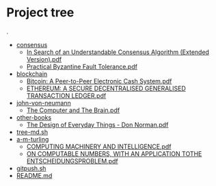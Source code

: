 # Project tree

.
 * <a href="./consensus">consensus</a>
   * <a href="./consensus/In Search of an Understandable Consensus Algorithm
(Extended Version).pdf">In Search of an Understandable Consensus Algorithm
(Extended Version).pdf</a>
   * <a href="./consensus/Practical Byzantine Fault Tolerance.pdf">Practical Byzantine Fault Tolerance.pdf</a>
 * <a href="./blockchain">blockchain</a>
   * <a href="./blockchain/Bitcoin: A Peer-to-Peer Electronic Cash System.pdf">Bitcoin: A Peer-to-Peer Electronic Cash System.pdf</a>
   * <a href="./blockchain/ETHEREUM: A SECURE DECENTRALISED GENERALISED TRANSACTION LEDGER.pdf">ETHEREUM: A SECURE DECENTRALISED GENERALISED TRANSACTION LEDGER.pdf</a>
 * <a href="./john-von-neumann">john-von-neumann</a>
   * <a href="./john-von-neumann/The Computer and The Brain.pdf">The Computer and The Brain.pdf</a>
 * <a href="./other-books">other-books</a>
   * <a href="./other-books/The Design of Everyday Things - Don Norman.pdf">The Design of Everyday Things - Don Norman.pdf</a>
 * <a href="./tree-md.sh">tree-md.sh</a>
 * <a href="./a-m-turling">a-m-turling</a>
   * <a href="./a-m-turling/COMPUTING MACHINERY AND INTELLIGENCE.pdf">COMPUTING MACHINERY AND INTELLIGENCE.pdf</a>
   * <a href="./a-m-turling/ON COMPUTABLE NUMBERS, WITH AN APPLICATION TOTHE ENTSCHEIDUNGSPROBLEM.pdf">ON COMPUTABLE NUMBERS, WITH AN APPLICATION TOTHE ENTSCHEIDUNGSPROBLEM.pdf</a>
 * <a href="./gitpush.sh">gitpush.sh</a>
 * <a href="./README.md">README.md</a>
